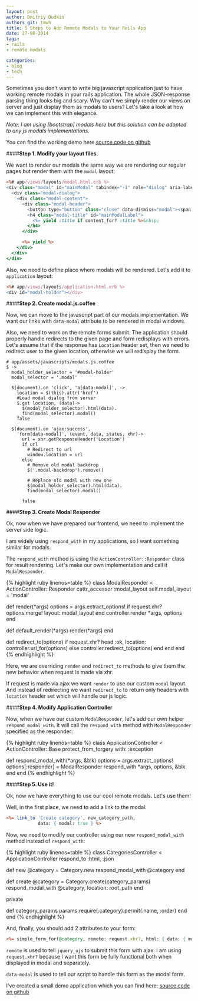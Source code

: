 ```yaml
---
layout: post
author: Dmitriy Dudkin
authors_git: tmwh
title: 5 Steps to Add Remote Modals to Your Rails App
date: 27-08-2014
tags:
- rails
- remote modals

categories:
- blog
- tech
---
```


Sometimes you don't want to write big javascript application just to have working remote modals in your rails application. The whole JSON-response parsing thing looks big and scary. Why can't we simply render our views on server and just display them as modals to users? Let's take a look at how we can implement this with elegance.

<!--cut-->

*Note: I am using [bootstrap] modals here but this solution can be adopted to any js modals implementations.*

You can find the working demo here [source code on github](http://remote-modals-demo.herokuapp.com/)

####**Step 1. Modify your layout files.**

We want to render our modals the same way we are rendering our regular pages but render them with the `modal` layout:

```html.erb
<%# app/views/layouts/modal.html.erb %>
<div class="modal" id="mainModal" tabindex="-1" role="dialog" aria-labelledby="mainModalLabel" aria-hidden="true">
  <div class="modal-dialog">
    <div class="modal-content">
      <div class="modal-header">
        <button type="button" class="close" data-dismiss="modal"><span aria-hidden="true">&times;</span><span class="sr-only">Close</span></button>
        <h4 class="modal-title" id="mainModalLabel">
          <%= yield :title if content_for? :title %>&nbsp;
        </h4>
      </div>

      <%= yield %>
    </div>
  </div>
</div>
```

Also, we need to define place where modals will be rendered. Let's add it to `application` layout:

```html.erb
<%# app/views/layouts/application.html.erb %>
<div id="modal-holder"></div>
```

####**Step 2. Create modal.js.coffee**

Now, we can move to the javascript part of our modals implementation. We want our links with `data-modal` attribute to be rendered in modal windows.

Also, we need to work on the remote forms submit. The application should properly handle redirects to the given page and form redisplays with errors. Let's assume that if the response has `Location` header set, then we need to redirect user to the given location, otherwise we will redisplay the form.

```coffescript
# app/assets/javascripts/modals.js.coffee
$ ->
  modal_holder_selector = '#modal-holder'
  modal_selector = '.modal'

  $(document).on 'click', 'a[data-modal]', ->
    location = $(this).attr('href')
    #Load modal dialog from server
    $.get location, (data)->
      $(modal_holder_selector).html(data).
      find(modal_selector).modal()
    false

  $(document).on 'ajax:success',
    'form[data-modal]', (event, data, status, xhr)->
      url = xhr.getResponseHeader('Location')
      if url
        # Redirect to url
        window.location = url
      else
        # Remove old modal backdrop
        $('.modal-backdrop').remove()

        # Replace old modal with new one
        $(modal_holder_selector).html(data).
        find(modal_selector).modal()

      false
```

####**Step 3. Create Modal Responder**

Ok, now when we have prepared our frontend, we need to implement the server side logic.

I am widely using `respond_with` in my applications, so I want something similar for modals.

The `respond_with` method is using the `ActionController::Responder` class for result rendering. Let's make our own implementation and call it `ModalResponder`.

{% highlight ruby linenos=table %}
class ModalResponder < ActionController::Responder
  cattr_accessor :modal_layout
  self.modal_layout = 'modal'

  def render(*args)
    options = args.extract_options!
    if request.xhr?
      options.merge! layout: modal_layout
    end
    controller.render *args, options
  end

  def default_render(*args)
    render(*args)
  end

  def redirect_to(options)
    if request.xhr?
      head :ok, location: controller.url_for(options)
    else
      controller.redirect_to(options)
    end
  end
end
{% endhighlight %}

Here, we are overriding `render` and `redirect_to` methods to give them the new behavior when request is made via xhr.

If request is made via ajax we want `render` to use our custom `modal` layout. And instead of redirecting we want `redirect_to` to return only headers with `location` header set which will handle our js logic.

####**Step 4. Modify Application Controller**

Now, when we have our custom `ModalResponder`, let's add our own helper `respond_modal_with`. It will call the `respond_with` method with `ModalResponder` specified as the responder:

{% highlight ruby linenos=table %}
class ApplicationController < ActionController::Base
  protect_from_forgery with: :exception

  def respond_modal_with(*args, &blk)
    options = args.extract_options!
    options[:responder] = ModalResponder
    respond_with *args, options, &blk
  end
end
{% endhighlight %}

####**Step 5. Use it!**

Ok, now we have everything to use our cool remote modals. Let's use them!

Well, in the first place, we need to add a link to the modal:

```html.erb
<%= link_to 'Create category', new_category_path, 
            data: { modal: true } %>
```

Now, we need to modify our controller using our new `respond_modal_with` method instead of `respond_with`:

{% highlight ruby linenos=table %}
class CategoriesController < ApplicationController
  respond_to :html, :json

  def new
    @category = Category.new
    respond_modal_with @category
  end

  def create
    @category = Category.create(category_params)
    respond_modal_with @category, location: root_path
  end

  private

  def category_params
    params.require(:category).permit(:name, :order)
  end
end
{% endhighlight %}

And, finally, you should add 2 attributes to your form:

```html.erb
<%= simple_form_for(@category, remote: request.xhr?, html: { data: { modal: true } }) %>
```

`remote` is used to tell `jquery_ujs` to submit this form with ajax. I am using `request.xhr?` because I want this form be fully functional both when displayed in modal and separately.

`data-modal` is used to tell our script to handle this form as the modal form.

I've created a small demo application which you can find here:  [source code on github](http://remote-modals-demo.herokuapp.com/)


